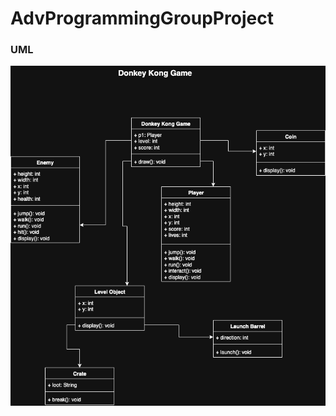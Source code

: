 # AdvProgrammingGroupProject

### UML
![UML](https://github.com/CFlory-Programming/AdvProgrammingGroupProject/blob/main/resources/UML.png?raw=true)
